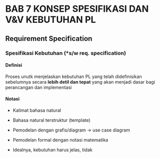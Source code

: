 # BAB 7 KONSEP SPESIFIKASI DAN V&V KEBUTUHAN PL

## Requirement Specification

### Spesifikasi Kebutuhan (*s/w req. specification)

#### Definisi

Proses unutk menjelaskan kebutuhan PL yang telah didefinisikan sebelumnya secara **lebih detil dan tepat** yang akan menjadi dasar bagi perancangan dan implementasi

#### Notasi

- Kalimat bahasa natural
- Bahasa natural terstruktur (template)
- Pemodelan dengan grafis/diagram -> use case diagram
- Pemodelan formal dengan notasi matematika

- Idealnya, kebutuhan harus jelas, tidak
